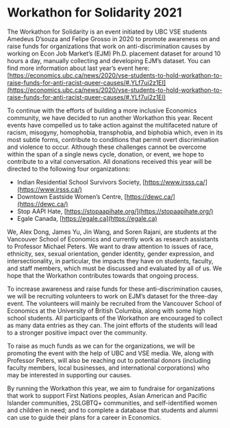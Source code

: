 # Workathon for Solidarity 2021

The Workathon for Solidarity is an event initiated by UBC VSE students Amedeus D’souza and Felipe Grosso in 2020 to promote awareness on and raise funds for organizations that work on anti-discrimination causes by working on Econ Job Market’s (EJM) Ph.D. placement dataset for around 10 hours a day, manually collecting and developing EJM’s dataset. You can find more information about last year’s event here: [https://economics.ubc.ca/news/2020/vse-students-to-hold-workathon-to-raise-funds-for-anti-racist-queer-causes/#.YLf7ui2z1EI](https://economics.ubc.ca/news/2020/vse-students-to-hold-workathon-to-raise-funds-for-anti-racist-queer-causes/#.YLf7ui2z1EI)

To continue with the efforts of building a more inclusive Economics community, we have decided to run another Workathon this year. Recent events have compelled us to take action against the multifaceted nature of racism, misogyny, homophobia, transphobia, and biphobia which, even in its most subtle forms, contribute to conditions that permit overt discrimination and violence to occur. Although these challenges cannot be overcome within the span of a single news cycle, donation, or event, we hope to contribute to a vital conversation. All donations received this year will be directed to the following four organizations:

- Indian Residential School Survivors Society, [https://www.irsss.ca/](https://www.irsss.ca/)
- Downtown Eastside Women’s Centre, [https://dewc.ca/](https://dewc.ca/)
- Stop AAPI Hate, [https://stopaapihate.org/](https://stopaapihate.org/)
- Egale Canada, [https://egale.ca](https://egale.ca)

We, Alex Dong, James Yu, Jin Wang, and Soren Rajani, are students at the Vancouver School of Economics and currently work as research assistants to Professor Michael Peters. We want to draw attention to issues of race, ethnicity, sex, sexual orientation, gender identity, gender expression, and intersectionality, in particular, the impacts they have on students, faculty, and staff members, which must be discussed and evaluated by all of us. We hope that the Workathon contributes towards that ongoing process.

To increase awareness and raise funds for these anti-discrimination causes, we will be recruiting volunteers to work on EJM’s dataset for the three-day event. The volunteers will mainly be recruited from the Vancouver School of Economics at the University of British Columbia, along with some high school students. All participants of the Workathon are encouraged to collect as many data entries as they can. The joint efforts of the students will lead to a stronger positive impact over the community. 

To raise as much funds as we can for the organizations, we will be promoting the event with the help of UBC and VSE media. We, along with Professor Peters, will also be reaching out to potential donors (including faculty members, local businesses, and international corporations) who may be interested in supporting our causes.

By running the Workathon this year, we aim to fundraise for organizations that work to support First Nations peoples, Asian American and Pacific Islander communities, 2SLGBTQ+ communities, and self-identified women and children in need; and to complete a database that students and alumni can use to guide their plans for a career in Economics.
